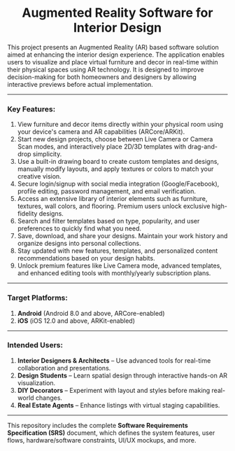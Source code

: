 
<h1 align = center> Augmented Reality Software for Interior Design </h1>

This project presents an Augmented Reality (AR) based software solution aimed at enhancing the interior design experience. The application enables users to visualize and place virtual furniture and decor in real-time within their physical spaces using AR technology. It is designed to improve decision-making for both homeowners and designers by allowing interactive previews before actual implementation.

---

### **Key Features:**

[](https://github.com/RogerThatTan/Project-5_Universus_Tourism_Webtech#features-of-the-website-include)

1. View furniture and decor items directly within your physical room using your device's camera and AR capabilities (ARCore/ARKit).
2. Start new design projects, choose between Live Camera or Camera Scan modes, and interactively place 2D/3D templates with drag-and-drop simplicity.
3. Use a built-in drawing board to create custom templates and designs, manually modify layouts, and apply textures or colors to match your creative vision.
4. Secure login/signup with social media integration (Google/Facebook), profile editing, password management, and email verification.
5. Access an extensive library of interior elements such as furniture, textures, wall colors, and flooring. Premium users unlock exclusive high-fidelity designs.
6. Search and filter templates based on type, popularity, and user preferences to quickly find what you need.
7. Save, download, and share your designs. Maintain your work history and organize designs into personal collections.
8. Stay updated with new features, templates, and personalized content recommendations based on your design habits.
9. Unlock premium features like Live Camera mode, advanced templates, and enhanced editing tools with monthly/yearly subscription plans.

---

### Target Platforms:

1. **Android** (Android 8.0 and above, ARCore-enabled)
2. **iOS** (iOS 12.0 and above, ARKit-enabled)

---

### Intended Users:

1. **Interior Designers & Architects** – Use advanced tools for real-time collaboration and presentations.
2. **Design Students** – Learn spatial design through interactive hands-on AR visualization.
3. **DIY Decorators** – Experiment with layout and styles before making real-world changes.
4. **Real Estate Agents** – Enhance listings with virtual staging capabilities.

---

This repository includes the complete **Software Requirements Specification (SRS)** document, which defines the system features, user flows, hardware/software constraints, UI/UX mockups, and more.
